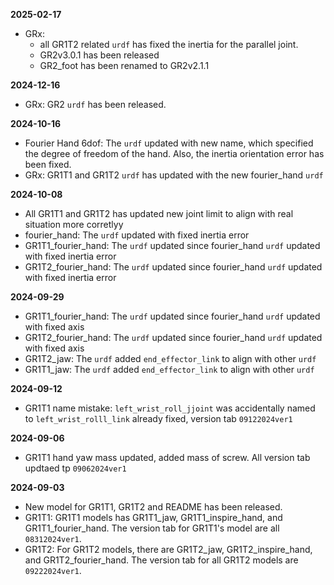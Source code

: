 **2025-02-17**
- GRx: 
    - all GR1T2 related `urdf` has fixed the inertia for the parallel joint.
    - GR2v3.0.1 has been released
    - GR2_foot has been renamed to GR2v2.1.1

**2024-12-16**
- GRx: GR2 `urdf` has been released.

**2024-10-16**
- Fourier Hand 6dof: The `urdf` updated with new name, which specified the degree of freedom of the hand. Also, the inertia orientation error has been fixed.
- GRx: GR1T1 and GR1T2 `urdf` has updated with the new fourier_hand `urdf`

**2024-10-08**
- All GR1T1 and GR1T2 has updated new joint limit to align with real situation more corretlyy
- fourier_hand: The `urdf` updated with fixed inertia error
- GR1T1_fourier_hand: The `urdf` updated since fourier_hand `urdf` updated with fixed inertia error
- GR1T2_fourier_hand: The `urdf` updated since fourier_hand `urdf` updated with fixed inertia error

**2024-09-29**
- GR1T1_fourier_hand: The `urdf` updated since fourier_hand `urdf` updated with fixed axis
- GR1T2_fourier_hand: The `urdf` updated since fourier_hand `urdf` updated with fixed axis
- GR1T2_jaw: The `urdf` added `end_effector_link` to align with other `urdf`
- GR1T1_jaw: The `urdf` added `end_effector_link` to align with other `urdf`

**2024-09-12**
- GR1T1 name mistake: `left_wrist_roll_jjoint` was accidentally named to `left_wrist_rolll_link` already fixed, version tab `09122024ver1`

**2024-09-06**
- GR1T1 hand yaw mass updated, added mass of screw. All version tab updtaed tp `09062024ver1`

**2024-09-03**
- New model for GR1T1, GR1T2 and README has been released. 
- GR1T1: GR1T1 models has GR1T1_jaw, GR1T1_inspire_hand, and GR1T1_fourier_hand. The version tab for GR1T1's model are all `08312024ver1`. 
- GR1T2: For GR1T2 models, there are GR1T2_jaw, GR1T2_inspire_hand, and GR1T2_fourier_hand. The version tab for all GR1T2 models are `09222024ver1`.
